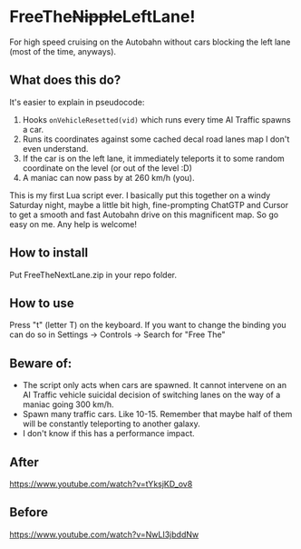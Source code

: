 # FreeThe~~Nipple~~LeftLane!
For high speed cruising on the Autobahn without cars blocking the left lane (most of the time, anyways).

## What does this do?
It's easier to explain in pseudocode:
1) Hooks `onVehicleResetted(vid)` which runs every time AI Traffic spawns a car.
2) Runs its coordinates against some cached decal road lanes map I don't even understand.
3) If the car is on the left lane, it immediately teleports it to some random coordinate on the level (or out of the level :D)
4) A maniac can now pass by at 260 km/h (you).
 
 This is my first Lua script ever. I basically put this together on a windy Saturday night, maybe a little bit high, fine-prompting ChatGTP and Cursor to get a smooth and fast Autobahn drive on this magnificent map. So go easy on me. Any help is welcome!
## How to install
Put FreeTheNextLane.zip in your repo folder.
## How to use
Press "t" (letter T) on the keyboard.
If you want to change the binding you can do so in Settings -> Controls -> Search for "Free The"
 
## Beware of:
- The script only acts when cars are spawned. It cannot intervene on an AI Traffic vehicle suicidal decision of switching lanes on the way of a maniac going 300 km/h. 
- Spawn many traffic cars. Like 10-15. Remember that maybe half of them will be constantly teleporting to another galaxy.
- I don't know if this has a performance impact.

## After
https://www.youtube.com/watch?v=tYksjKD_ov8

## Before
https://www.youtube.com/watch?v=NwLI3jbddNw
